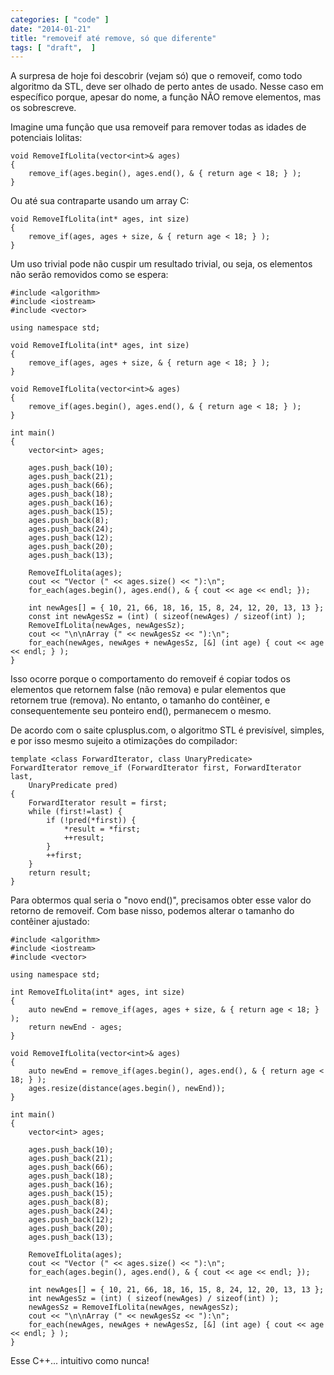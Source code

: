 ```yaml
---
categories: [ "code" ]
date: "2014-01-21"
title: "removeif até remove, só que diferente"
tags: [ "draft",  ]
---
```

A surpresa de hoje foi descobrir (vejam só) que o removeif, como todo algoritmo da STL, deve ser olhado de perto antes de usado. Nesse caso em específico porque, apesar do nome, a função NÃO remove elementos, mas os sobrescreve.

Imagine uma função que usa removeif para remover todas as idades de potenciais lolitas:

    void RemoveIfLolita(vector<int>& ages)
    {
    	remove_if(ages.begin(), ages.end(), & { return age < 18; } );
    }

Ou até sua contraparte usando um array C:

    void RemoveIfLolita(int* ages, int size)
    {
    	remove_if(ages, ages + size, & { return age < 18; } );
    }

Um uso trivial pode não cuspir um resultado trivial, ou seja, os elementos não serão removidos como se espera:

    #include <algorithm>
    #include <iostream>
    #include <vector>
    
    using namespace std;
    
    void RemoveIfLolita(int* ages, int size)
    {
    	remove_if(ages, ages + size, & { return age < 18; } );
    }
    
    void RemoveIfLolita(vector<int>& ages)
    {
    	remove_if(ages.begin(), ages.end(), & { return age < 18; } );
    }
    
    int main()
    {
    	vector<int> ages;
    
    	ages.push_back(10);
    	ages.push_back(21);
    	ages.push_back(66);
    	ages.push_back(18);
    	ages.push_back(16);
    	ages.push_back(15);
    	ages.push_back(8);
    	ages.push_back(24);
    	ages.push_back(12);
    	ages.push_back(20);
    	ages.push_back(13);
    
    	RemoveIfLolita(ages);
    	cout << "Vector (" << ages.size() << "):\n";
    	for_each(ages.begin(), ages.end(), & { cout << age << endl; });
    
    	int newAges[] = { 10, 21, 66, 18, 16, 15, 8, 24, 12, 20, 13, 13 };
    	const int newAgesSz = (int) ( sizeof(newAges) / sizeof(int) );
    	RemoveIfLolita(newAges, newAgesSz);
    	cout << "\n\nArray (" << newAgesSz << "):\n";
    	for_each(newAges, newAges + newAgesSz, [&] (int age) { cout << age << endl; } );
    }
    


Isso ocorre porque o comportamento do removeif é copiar todos os elementos que retornem false (não remova) e pular elementos que retornem true (remova). No entanto, o tamanho do contêiner, e consequentemente seu ponteiro end(), permanecem o mesmo.


De acordo com o saite cplusplus.com, o algoritmo STL é previsível, simples, e por isso mesmo sujeito a otimizações do compilador:

    template <class ForwardIterator, class UnaryPredicate>
    ForwardIterator remove_if (ForwardIterator first, ForwardIterator last,
    	UnaryPredicate pred)
    {
    	ForwardIterator result = first;
    	while (first!=last) {
    		if (!pred(*first)) {
    			*result = *first;
    			++result;
    		}
    		++first;
    	}
    	return result;
    }
    

Para obtermos qual seria o "novo end()", precisamos obter esse valor do retorno de removeif. Com base nisso, podemos alterar o tamanho do contêiner ajustado:

    #include <algorithm>
    #include <iostream>
    #include <vector>
    
    using namespace std;
    
    int RemoveIfLolita(int* ages, int size)
    {
    	auto newEnd = remove_if(ages, ages + size, & { return age < 18; } );
    	return newEnd - ages;
    }
    
    void RemoveIfLolita(vector<int>& ages)
    {
    	auto newEnd = remove_if(ages.begin(), ages.end(), & { return age < 18; } );
    	ages.resize(distance(ages.begin(), newEnd));
    }
    
    int main()
    {
    	vector<int> ages;
    
    	ages.push_back(10);
    	ages.push_back(21);
    	ages.push_back(66);
    	ages.push_back(18);
    	ages.push_back(16);
    	ages.push_back(15);
    	ages.push_back(8);
    	ages.push_back(24);
    	ages.push_back(12);
    	ages.push_back(20);
    	ages.push_back(13);
    
    	RemoveIfLolita(ages);
    	cout << "Vector (" << ages.size() << "):\n";
    	for_each(ages.begin(), ages.end(), & { cout << age << endl; });
    
    	int newAges[] = { 10, 21, 66, 18, 16, 15, 8, 24, 12, 20, 13, 13 };
    	int newAgesSz = (int) ( sizeof(newAges) / sizeof(int) );
    	newAgesSz = RemoveIfLolita(newAges, newAgesSz);
    	cout << "\n\nArray (" << newAgesSz << "):\n";
    	for_each(newAges, newAges + newAgesSz, [&] (int age) { cout << age << endl; } );
    }
    


Esse C++... intuitivo como nunca!
